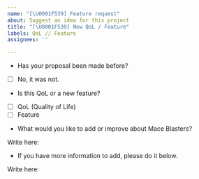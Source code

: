 ```yaml
---
name: "[\U0001F539] Feature request"
about: Suggest an idea for this project
title: "[\U0001F539] New QoL / Feature"
labels: QoL // Feature
assignees: ''

---
```


- Has your proposal been made before?
 - [ ] No, it was not.

- Is this QoL or a new feature?
 - [ ] QoL (Quality of Life)
 - [ ] Feature

- What would you like to add or improve about Mace Blasters?

Write here:

- If you have more information to add, please do it below.

Write here:
